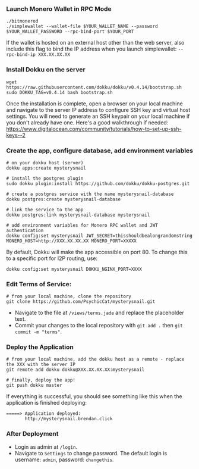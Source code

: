### Launch Monero Wallet in RPC Mode

    ./bitmonerod
    ./simplewallet --wallet-file $YOUR_WALLET_NAME --password $YOUR_WALLET_PASSWORD --rpc-bind-port $YOUR_PORT

If the wallet is hosted on an external host other than the web server, also include this flag to bind the IP address when you launch simplewallet: `--rpc-bind-ip XXX.XX.XX.XX`

### Install Dokku on the server

    wget https://raw.githubusercontent.com/dokku/dokku/v0.4.14/bootstrap.sh
    sudo DOKKU_TAG=v0.4.14 bash bootstrap.sh
Once the installation is complete, open a browser on your local machine and navigate to the server IP address to configure SSH key and virtual host settings. You will need to generate an SSH keypair on your local machine if you don't already have one. Here's a good walkthrough if needed: https://www.digitalocean.com/community/tutorials/how-to-set-up-ssh-keys--2

### Create the app, configure database, add environment variables
    
    # on your dokku host (server)
    dokku apps:create mysterysnail
    
    # install the postgres plugin
    sudo dokku plugin:install https://github.com/dokku/dokku-postgres.git
    
    # create a postgres service with the name mysterysnail-database
    dokku postgres:create mysterysnail-database
    
    # link the service to the app
    dokku postgres:link mysterysnail-database mysterysnail
    
    # add environment variables for Monero RPC wallet and JWT authentication
    dokku config:set mysterysnail JWT_SECRET=thisshouldbealongrandomstring MONERO_HOST=http://XXX.XX.XX.XX MONERO_PORT=XXXXX
  
By default, Dokku will make the app accessible on port 80. To change this to a specific port for I2P routing, use:
    
    dokku config:set mysterysnail DOKKU_NGINX_PORT=XXXX
    
### Edit Terms of Service:

    # from your local machine, clone the repository
    git clone https://github.com/PsychicCat/mysterysnail.git

* Navigate to the file at `/views/terms.jade` and replace the placeholder text.
* Commit your changes to the local repository with `git add .` then `git commit -m "terms"`.
    
### Deploy the Application
    
    # from your local machine, add the dokku host as a remote - replace the XXX with the server IP
    git remote add dokku dokku@XXX.XX.XX.XX:mysterysnail
    
    # finally, deploy the app!
    git push dokku master
    
If everything is successful, you should see something like this when the application is finished deploying:
    
    =====> Application deployed:
           http://mysterysnail.brendan.click

### After Deployment

* Login as admin at `/login`.
* Navigate to `Settings` to change password. The default login is username: `admin`, password: `changethis`.